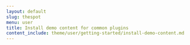 ```yaml
---
layout: default
slug: thespot
menu: user
title: Install demo content for common plugins
content_include: theme/user/getting-started/install-demo-content.md
---
```

